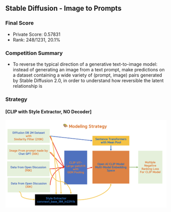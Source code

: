 ## Stable Diffusion - Image to Prompts

### Final Score
- Private Score: 0.57831
- Rank: 248/1231, 20.1%

### Competition Summary
- To reverse the typical direction of a generative text-to-image model: instead of generating an image from a text prompt,  make predictions on a dataset containing a wide variety of (prompt, image) pairs generated by Stable Diffusion 2.0, in order to understand how reversible the latent relationship is

### Strategy
#### **[CLIP with Style Extractor, NO Decoder]**  

![Modeling Overview](/assets/modeling_overview.png)